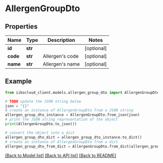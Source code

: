 # AllergenGroupDto


## Properties

Name | Type | Description | Notes
------------ | ------------- | ------------- | -------------
**id** | **str** |  | [optional] 
**code** | **str** | Allergen&#39;s code | [optional] 
**name** | **str** | Allergen&#39;s name | [optional] 

## Example

```python
from iikocloud_client.models.allergen_group_dto import AllergenGroupDto

# TODO update the JSON string below
json = "{}"
# create an instance of AllergenGroupDto from a JSON string
allergen_group_dto_instance = AllergenGroupDto.from_json(json)
# print the JSON string representation of the object
print(AllergenGroupDto.to_json())

# convert the object into a dict
allergen_group_dto_dict = allergen_group_dto_instance.to_dict()
# create an instance of AllergenGroupDto from a dict
allergen_group_dto_from_dict = AllergenGroupDto.from_dict(allergen_group_dto_dict)
```
[[Back to Model list]](../README.md#documentation-for-models) [[Back to API list]](../README.md#documentation-for-api-endpoints) [[Back to README]](../README.md)



